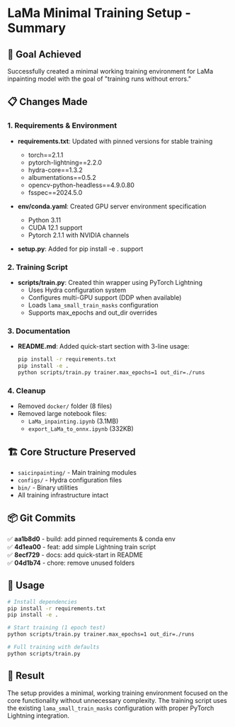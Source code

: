 # LaMa Minimal Training Setup - Summary

## 🎯 Goal Achieved
Successfully created a minimal working training environment for LaMa inpainting model with the goal of "training runs without errors."

## 📋 Changes Made

### 1. Requirements & Environment
- **requirements.txt**: Updated with pinned versions for stable training
  - torch==2.1.1
  - pytorch-lightning==2.2.0
  - hydra-core==1.3.2
  - albumentations==0.5.2
  - opencv-python-headless==4.9.0.80
  - fsspec==2024.5.0

- **env/conda.yaml**: Created GPU server environment specification
  - Python 3.11
  - CUDA 12.1 support
  - Pytorch 2.1.1 with NVIDIA channels

- **setup.py**: Added for pip install -e . support

### 2. Training Script
- **scripts/train.py**: Created thin wrapper using PyTorch Lightning
  - Uses Hydra configuration system
  - Configures multi-GPU support (DDP when available)
  - Loads `lama_small_train_masks` configuration
  - Supports max_epochs and out_dir overrides

### 3. Documentation
- **README.md**: Added quick-start section with 3-line usage:
  ```bash
  pip install -r requirements.txt
  pip install -e .
  python scripts/train.py trainer.max_epochs=1 out_dir=./runs
  ```

### 4. Cleanup
- Removed `docker/` folder (8 files)
- Removed large notebook files:
  - `LaMa_inpainting.ipynb` (3.1MB)
  - `export_LaMa_to_onnx.ipynb` (332KB)

## 🏗️ Core Structure Preserved
- `saicinpainting/` - Main training modules
- `configs/` - Hydra configuration files
- `bin/` - Binary utilities
- All training infrastructure intact

## 📦 Git Commits
✅ **aa1b8d0** - build: add pinned requirements & conda env  
✅ **4d1ea00** - feat: add simple Lightning train script  
✅ **8ecf729** - docs: add quick-start in README  
✅ **04d1b74** - chore: remove unused folders  

## 🧪 Usage
```bash
# Install dependencies
pip install -r requirements.txt
pip install -e .

# Start training (1 epoch test)
python scripts/train.py trainer.max_epochs=1 out_dir=./runs

# Full training with defaults
python scripts/train.py
```

## 🎯 Result
The setup provides a minimal, working training environment focused on the core functionality without unnecessary complexity. The training script uses the existing `lama_small_train_masks` configuration with proper PyTorch Lightning integration.